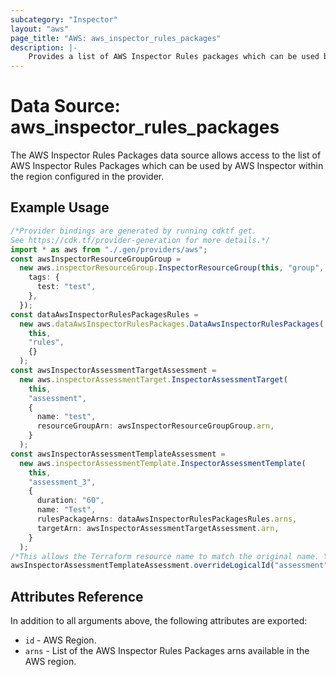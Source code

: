 ```yaml
---
subcategory: "Inspector"
layout: "aws"
page_title: "AWS: aws_inspector_rules_packages"
description: |-
    Provides a list of AWS Inspector Rules packages which can be used by AWS Inspector.
---
```


# Data Source: aws\_inspector\_rules\_packages

The AWS Inspector Rules Packages data source allows access to the list of AWS
Inspector Rules Packages which can be used by AWS Inspector within the region
configured in the provider.

## Example Usage

```typescript
/*Provider bindings are generated by running cdktf get.
See https://cdk.tf/provider-generation for more details.*/
import * as aws from "./.gen/providers/aws";
const awsInspectorResourceGroupGroup =
  new aws.inspectorResourceGroup.InspectorResourceGroup(this, "group", {
    tags: {
      test: "test",
    },
  });
const dataAwsInspectorRulesPackagesRules =
  new aws.dataAwsInspectorRulesPackages.DataAwsInspectorRulesPackages(
    this,
    "rules",
    {}
  );
const awsInspectorAssessmentTargetAssessment =
  new aws.inspectorAssessmentTarget.InspectorAssessmentTarget(
    this,
    "assessment",
    {
      name: "test",
      resourceGroupArn: awsInspectorResourceGroupGroup.arn,
    }
  );
const awsInspectorAssessmentTemplateAssessment =
  new aws.inspectorAssessmentTemplate.InspectorAssessmentTemplate(
    this,
    "assessment_3",
    {
      duration: "60",
      name: "Test",
      rulesPackageArns: dataAwsInspectorRulesPackagesRules.arns,
      targetArn: awsInspectorAssessmentTargetAssessment.arn,
    }
  );
/*This allows the Terraform resource name to match the original name. You can remove the call if you don't need them to match.*/
awsInspectorAssessmentTemplateAssessment.overrideLogicalId("assessment");

```

## Attributes Reference

In addition to all arguments above, the following attributes are exported:

* `id` - AWS Region.
* `arns` - List of the AWS Inspector Rules Packages arns available in the AWS region.
